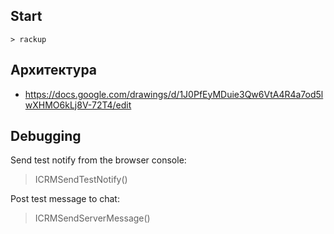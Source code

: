 Start
-----

    > rackup

Архитектура
-----------

* https://docs.google.com/drawings/d/1J0PfEyMDuie3Qw6VtA4R4a7od5lwXHMO6kLj8V-72T4/edit


Debugging
---------

Send test notify from the browser console:

   > ICRMSendTestNotify()

Post test message to chat:

   > ICRMSendServerMessage()
